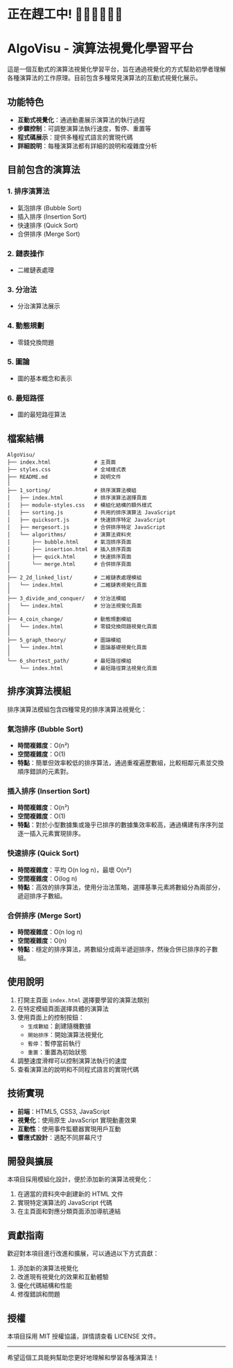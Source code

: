 # 正在趕工中! 🚧👷‍♂️👷‍♀️🚧

# AlgoVisu - 演算法視覺化學習平台

這是一個互動式的演算法視覺化學習平台，旨在通過視覺化的方式幫助初學者理解各種演算法的工作原理。目前包含多種常見演算法的互動式視覺化展示。

## 功能特色

- **互動式視覺化**：通過動畫展示演算法的執行過程
- **步驟控制**：可調整演算法執行速度，暫停、重置等
- **程式碼展示**：提供多種程式語言的實現代碼
- **詳細說明**：每種演算法都有詳細的說明和複雜度分析

## 目前包含的演算法

### 1. 排序演算法
- 氣泡排序 (Bubble Sort)
- 插入排序 (Insertion Sort)
- 快速排序 (Quick Sort)
- 合併排序 (Merge Sort)

### 2. 鏈表操作
- 二維鏈表處理

### 3. 分治法
- 分治演算法展示

### 4. 動態規劃
- 零錢兌換問題

### 5. 圖論
- 圖的基本概念和表示

### 6. 最短路徑
- 圖的最短路徑算法

## 檔案結構

```
AlgoVisu/
├── index.html              # 主頁面
├── styles.css              # 全域樣式表
├── README.md               # 說明文件
│
├── 1_sorting/              # 排序演算法模組
│   ├── index.html          # 排序演算法選擇頁面
│   ├── module-styles.css   # 模組化結構的額外樣式
│   ├── sorting.js          # 共用的排序演算法 JavaScript
│   ├── quicksort.js        # 快速排序特定 JavaScript
│   ├── mergesort.js        # 合併排序特定 JavaScript
│   └── algorithms/         # 演算法資料夾
│       ├── bubble.html     # 氣泡排序頁面
│       ├── insertion.html  # 插入排序頁面
│       ├── quick.html      # 快速排序頁面
│       └── merge.html      # 合併排序頁面
│
├── 2_2d_linked_list/       # 二維鏈表處理模組
│   └── index.html          # 二維鏈表視覺化頁面
│
├── 3_divide_and_conquer/   # 分治法模組
│   └── index.html          # 分治法視覺化頁面
│
├── 4_coin_change/          # 動態規劃模組
│   └── index.html          # 零錢兌換問題視覺化頁面
│
├── 5_graph_theory/         # 圖論模組
│   └── index.html          # 圖論基礎視覺化頁面
│
└── 6_shortest_path/        # 最短路徑模組
    └── index.html          # 最短路徑算法視覺化頁面
```

## 排序演算法模組

排序演算法模組包含四種常見的排序演算法視覺化：

### 氣泡排序 (Bubble Sort)
- **時間複雜度**：O(n²)
- **空間複雜度**：O(1)
- **特點**：簡單但效率較低的排序算法，通過重複遍歷數組，比較相鄰元素並交換順序錯誤的元素對。

### 插入排序 (Insertion Sort)
- **時間複雜度**：O(n²)
- **空間複雜度**：O(1)
- **特點**：對於小型數據集或幾乎已排序的數據集效率較高，通過構建有序序列並逐一插入元素實現排序。

### 快速排序 (Quick Sort)
- **時間複雜度**：平均 O(n log n)，最壞 O(n²)
- **空間複雜度**：O(log n)
- **特點**：高效的排序算法，使用分治法策略，選擇基準元素將數組分為兩部分，遞迴排序子數組。

### 合併排序 (Merge Sort)
- **時間複雜度**：O(n log n)
- **空間複雜度**：O(n)
- **特點**：穩定的排序算法，將數組分成兩半遞迴排序，然後合併已排序的子數組。

## 使用說明

1. 打開主頁面 `index.html` 選擇要學習的演算法類別
2. 在特定模組頁面選擇具體的演算法
3. 使用頁面上的控制按鈕：
   - `生成數組`：創建隨機數據
   - `開始排序`：開始演算法視覺化
   - `暫停`：暫停當前執行
   - `重置`：重置為初始狀態
4. 調整速度滑桿可以控制演算法執行的速度
5. 查看演算法的說明和不同程式語言的實現代碼

## 技術實現

- **前端**：HTML5, CSS3, JavaScript
- **視覺化**：使用原生 JavaScript 實現動畫效果
- **互動性**：使用事件監聽器實現用戶互動
- **響應式設計**：適配不同屏幕尺寸

## 開發與擴展

本項目採用模組化設計，便於添加新的演算法視覺化：

1. 在適當的資料夾中創建新的 HTML 文件
2. 實現特定演算法的 JavaScript 代碼
3. 在主頁面和對應分類頁面添加導航連結

## 貢獻指南

歡迎對本項目進行改進和擴展，可以通過以下方式貢獻：

1. 添加新的演算法視覺化
2. 改進現有視覺化的效果和互動體驗
3. 優化代碼結構和性能
4. 修復錯誤和問題

## 授權

本項目採用 MIT 授權協議，詳情請查看 LICENSE 文件。

---

希望這個工具能夠幫助您更好地理解和學習各種演算法！
